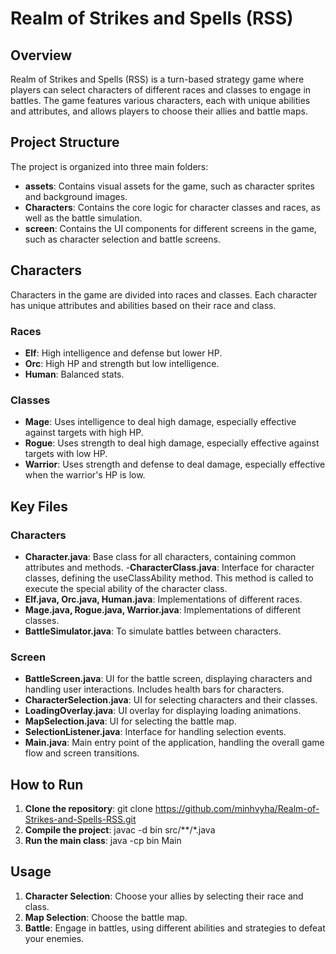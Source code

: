 # Realm of Strikes and Spells (RSS)
## Overview
Realm of Strikes and Spells (RSS) is a turn-based strategy game where players can select characters of different races and classes to engage in battles. The game features various characters, each with unique abilities and attributes, and allows players to choose their allies and battle maps.
## Project Structure
The project is organized into three main folders:
- **assets**: Contains visual assets for the game, such as character sprites and background images.
- **Characters**: Contains the core logic for character classes and races, as well as the battle simulation.
- **screen**: Contains the UI components for different screens in the game, such as character selection and battle screens.
## Characters
Characters in the game are divided into races and classes. Each character has unique attributes and abilities based on their race and class.
### Races
- **Elf**: High intelligence and defense but lower HP.
- **Orc**: High HP and strength but low intelligence.
- **Human**: Balanced stats.
### Classes
- **Mage**: Uses intelligence to deal high damage, especially effective against targets with high HP.
- **Rogue**: Uses strength to deal high damage, especially effective against targets with low HP.
- **Warrior**: Uses strength and defense to deal damage, especially effective when the warrior's HP is low.
## Key Files
### Characters
- **Character.java**: Base class for all characters, containing common attributes and methods.
-**CharacterClass.java**: Interface for character classes, defining the useClassAbility method. This method is called to execute the special ability of the character class.
- **Elf.java, Orc.java, Human.java**: Implementations of different races.
- **Mage.java, Rogue.java, Warrior.java**: Implementations of different classes.
- **BattleSimulator.java**: To simulate battles between characters.
### Screen 
- **BattleScreen.java**: UI for the battle screen, displaying characters and handling user interactions. Includes health bars for characters.
- **CharacterSelection.java**: UI for selecting characters and their classes.
- **LoadingOverlay.java**: UI overlay for displaying loading animations.
- **MapSelection.java**: UI for selecting the battle map.
- **SelectionListener.java**: Interface for handling selection events.
- **Main.java**: Main entry point of the application, handling the overall game flow and screen transitions.
## How to Run
1. **Clone the repository**:
 git clone https://github.com/minhvyha/Realm-of-Strikes-and-Spells-RSS.git
2. **Compile the project**:
 javac -d bin src/**/*.java
3. **Run the main class**:
 java -cp bin Main
## Usage
1. **Character Selection**: Choose your allies by selecting their race and class.
2. **Map Selection**: Choose the battle map.
3. **Battle**: Engage in battles, using different abilities and strategies to defeat your enemies.
